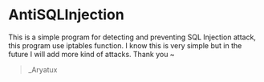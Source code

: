 # AntiSQLInjection
This is a simple program for detecting and preventing SQL Injection attack, this program use iptables function.
I know this is very simple but in the future I will add more kind of attacks.
Thank you ~

>_Aryatux
